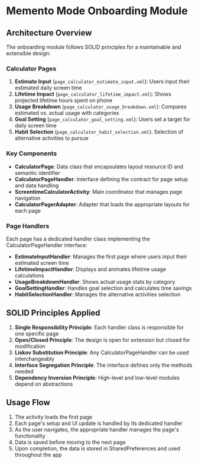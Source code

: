 # Memento Mode Onboarding Module

## Architecture Overview

The onboarding module follows SOLID principles for a maintainable and extensible design:

### Calculator Pages

1. **Estimate Input** (`page_calculator_estimate_input.xml`): Users input their estimated daily screen time
2. **Lifetime Impact** (`page_calculator_lifetime_impact.xml`): Shows projected lifetime hours spent on phone
3. **Usage Breakdown** (`page_calculator_usage_breakdown.xml`): Compares estimated vs. actual usage with categories
4. **Goal Setting** (`page_calculator_goal_setting.xml`): Users set a target for daily screen time
5. **Habit Selection** (`page_calculator_habit_selection.xml`): Selection of alternative activities to pursue

### Key Components

- **CalculatorPage**: Data class that encapsulates layout resource ID and semantic identifier
- **CalculatorPageHandler**: Interface defining the contract for page setup and data handling
- **ScreentimeCalculatorActivity**: Main coordinator that manages page navigation
- **CalculatorPagerAdapter**: Adapter that loads the appropriate layouts for each page

### Page Handlers

Each page has a dedicated handler class implementing the CalculatorPageHandler interface:

- **EstimateInputHandler**: Manages the first page where users input their estimated screen time
- **LifetimeImpactHandler**: Displays and animates lifetime usage calculations
- **UsageBreakdownHandler**: Shows actual usage stats by category
- **GoalSettingHandler**: Handles goal selection and calculates time savings
- **HabitSelectionHandler**: Manages the alternative activities selection

## SOLID Principles Applied

1. **Single Responsibility Principle**: Each handler class is responsible for one specific page
2. **Open/Closed Principle**: The design is open for extension but closed for modification
3. **Liskov Substitution Principle**: Any CalculatorPageHandler can be used interchangeably
4. **Interface Segregation Principle**: The interface defines only the methods needed
5. **Dependency Inversion Principle**: High-level and low-level modules depend on abstractions

## Usage Flow

1. The activity loads the first page
2. Each page's setup and UI update is handled by its dedicated handler
3. As the user navigates, the appropriate handler manages the page's functionality
4. Data is saved before moving to the next page
5. Upon completion, the data is stored in SharedPreferences and used throughout the app 
